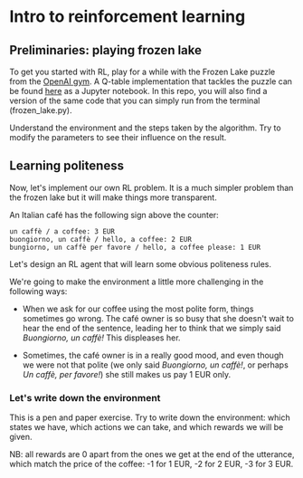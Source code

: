 # Intro to reinforcement learning

## Preliminaries: playing frozen lake

To get you started with RL, play for a while with the Frozen Lake puzzle from the [OpenAI gym](https://gym.openai.com/envs/FrozenLake-v0/). A Q-table implementation that tackles the puzzle can be found [here](https://github.com/simoninithomas/Deep_reinforcement_learning_Course/blob/master/Q%20learning/Q%20Learning%20with%20FrozenLake.ipynb) as a Jupyter notebook. In this repo, you will also find a version of the same code that you can simply run from the terminal (frozen_lake.py).

Understand the environment and the steps taken by the algorithm. Try to modify the parameters to see their influence on the result.


## Learning politeness

Now, let's implement our own RL problem. It is a much simpler problem than the frozen lake but it will make things more transparent.

An Italian café has the following sign above the counter:

```
un caffè / a coffee: 3 EUR
buongiorno, un caffè / hello, a coffee: 2 EUR
bungiorno, un caffè per favore / hello, a coffee please: 1 EUR
```

Let's design an RL agent that will learn some obvious politeness rules.

We're going to make the environment a little more challenging in the following ways:

* When we ask for our coffee using the most polite form, things sometimes go wrong. The café owner is so busy that she doesn't wait to hear the end of the sentence, leading her to think that we simply said *Buongiorno, un caffè!* This displeases her.

* Sometimes, the café owner is in a really good mood, and even though we were not that polite (we only said *Buongiorno, un caffè!*, or perhaps *Un caffè, per favore!*) she still makes us pay 1 EUR only.


### Let's write down the environment

This is a pen and paper exercise. Try to write down the environment: which states we have, which actions we can take, and which rewards we will be given. 

NB: all rewards are 0 apart from the ones we get at the end of the utterance, which match the price of the coffee: -1 for 1 EUR, -2 for 2 EUR, -3 for 3 EUR.


